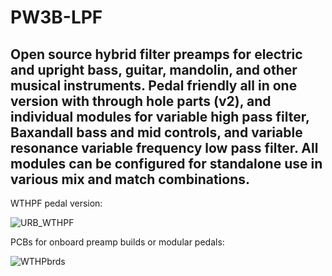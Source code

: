 # PW3B-LPF
## Open source hybrid filter preamps for electric and upright bass, guitar, mandolin, and other musical instruments. Pedal friendly all in one version with through hole parts (v2), and individual modules for variable high pass filter, Baxandall bass and mid controls, and variable resonance variable frequency low pass filter. All modules can be configured for standalone use in various mix and match combinations.

WTHPF pedal version:

![URB_WTHPF](https://user-images.githubusercontent.com/127763821/226944304-6bf4629e-d4f2-4385-b0fc-5d0c63e9c0e3.jpg)

PCBs for onboard preamp builds or modular pedals:

![WTHPbrds](https://user-images.githubusercontent.com/127763821/230647939-fd327973-2f2c-498c-b5cb-015f18d821fb.png)
